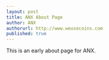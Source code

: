 ```yaml
---
layout: post
title: ANX About Page
author: ANX
authorurl: http://www.weusecoins.com
published: true
---
```


This is an early about page for ANX.
